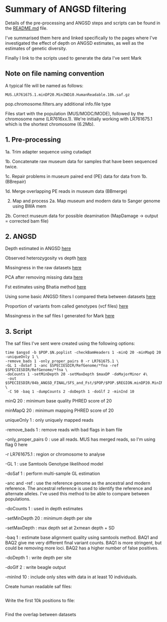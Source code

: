 # Summary of ANGSD filtering

Details of the pre-processing and ANGSD steps and scripts can be found in the [README.md](https://github.com/alexjvr1/Velocity2020/edit/master/README.md) file. 

I've summarised them here and linked specifically to the pages where I've investigated the effect of depth on ANGSD estimates, as well as the estimates of genetic diversity. 

Finally I link to the scripts used to generate the data I've sent Mark

## Note on file naming convention

A typical file will be named as follows: 

```
MUS.LR761675.1.minDP20.MinIND10.HumanReadable.10k.saf.gz
```

pop.chromosome.filters.any additional info.file type

Files start with the population (MUS/MODC/MODE), followed by the chromosome name (LR7616xx.1). We're initially working with LR761675.1 which is the shortest chromosome (6.2Mb). 




## 1. Pre-processing 

1a. Trim adapter sequence using cutadapt

1b. Concatenate raw museum data for samples that have been sequenced twice.

1c. Repair problems in museum paired end (PE) data for data from 1b. (BBrepair)

1d. Merge overlapping PE reads in museum data (BBmerge)

2. Map and process
2a. Map museum and modern data to Sanger genome using BWA mem

2b. Correct museum data for possible deamination (MapDamage -> output = corrected bam file)


## 2. ANGSD

Depth estimated in ANGSD [here](https://github.com/alexjvr1/Velocity2020/blob/1dfabf272901cc963ac2f59174e409ffada37244/03_DepthEstimate.md#angsd) 

Observed heterozygosity vs depth [here](https://github.com/alexjvr1/Velocity2020/blob/1dfabf272901cc963ac2f59174e409ffada37244/03_DepthEstimate.md#obs-het-vs-depth)

Missingness in the raw datasets [here](https://github.com/alexjvr1/Velocity2020/blob/master/Missingness_Plots.md)

PCA after removing missing data [here](https://github.com/alexjvr1/Velocity2020/blob/master/04c_PCAngsd.md)

Fst estimates using Bhatia method [here](https://github.com/alexjvr1/Velocity2020/blob/1dfabf272901cc963ac2f59174e409ffada37244/03_DepthEstimate.md#1-fst)

Using some basic ANGSD filters I compared theta between datasets [here](https://github.com/alexjvr1/Velocity2020/blob/01406f6b6dba49a140c7499dd703bd8e44b63998/NucelotideDiversityPlot.md#plot-nucleotide-diversity-across-the-genome)

Proportion of variants from called genotypes (vcf files) [here](https://github.com/alexjvr1/Velocity2020/blob/01406f6b6dba49a140c7499dd703bd8e44b63998/NucelotideDiversityPlot.md#vcf-files-allsites)

Missingness in the saf files I generated for Mark [here](https://github.com/alexjvr1/Velocity2020/blob/master/Missingness_Plots.md#missingness-in-saf-files-used-by-mark)


## 3. Script

The saf files I've sent were created using the following options: 

```
time $angsd -b $POP.$N.poplist -checkBamHeaders 1 -minQ 20 -minMapQ 20 -uniqueOnly 1 \
-remove_bads 1 -only_proper_pairs 0 -r LR761675.1 \
-GL 1 -doSaf 1 -anc $SPECIESDIR/RefGenome/*fna -ref $SPECIESDIR/RefGenome/*fna \
-doCounts 1 -setMinDepth 20 -setMaxDepth $maxDP -doMajorMinor 4\
 -out $SPECIESDIR/04b_ANGSD_FINAL/SFS_and_Fst/$POP/$POP.$REGION.minDP20.MinIND10 \
 -C 50 -baq 1 -dumpCounts 2 -doDepth 1 -doGlf 2 -minInd 10
```

minQ 20 : minimum base quality PHRED score of 20

minMapQ 20 : minimum mapping PHRED score of 20

uniqueOnly 1 : only uniquely mapped reads

-remove_bads 1 : remove reads with bad flags in bam file

-only_proper_pairs 0 : use all reads. MUS has merged reads, so I'm using flag 0 here

-r LR761675.1 : region or chromosome to analyse

-GL 1 : use Samtools Genotype likelihood model

-doSaf 1 : perform multi-sample GL estimation

-anc and -ref : use the reference genome as the ancestral and modern reference. The ancestral reference is used to identify the reference and alternate alleles. I've used this method to be able to compare between populations. 

-doCounts 1 : used in depth estimates

-setMinDepth 20 : minimum depth per site

-setMaxDepth : max depth set at 2xmean depth + SD

-baq 1 : estimate base alignment quality using samtools method. BAQ1 and BAQ2 give me very different final variant counts. BAQ1 is more stringent, but could be removing more loci. BAQ2 has a higher number of false positives.

-doDepth 1 : write depth per site

-doGlf 2 : write beagle output 

-minInd 10 : include only sites with data in at least 10 individuals. 



Create human readable saf files: 
```

```


Write the first 10k positions to file:
```

```

Find the overlap between datasets
```


```
